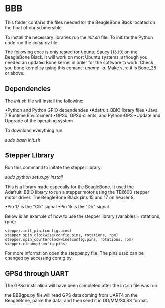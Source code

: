 BBB
===================================

This folder contains the files needed for the BeagleBone Black located on the float of our submersible. 

To install the necessary libraries run the _init.sh_ file. To initiate the Python code run the _setup.py_ file. 

The following code is only tested for Ubuntu Saucy (13.10) on the BeagleBone Black. It will work on most Ubuntu systems, although you needed an updated Bone kernel in order for the software to work. Check you bone kernel by using this comand: _uname -a_. Make sure it is Bone_28 or above. 


Dependencies
----------------------------------

The _init.sh_ file will install the following:
	
•Python and Python GPIO dependencies
•Adafruit_BBIO library files
•Java 7 Runtime Environment
•GPSd, GPSd-clients, and Python-GPS
•Update and Upgrade of the operating system

To download everything run:

_sudo bash init.sh_



Stepper Library
-----------------------------------

Run this command to initate the stepper library:

_sudo python setup.py install_

This is a library made especally for the BeagleBone. It used the Adafruit_BBIO library to run a stepper motor using the TB6600 stepper motor driver. The BeagleBone Black pins 15 and 17 on header 8. 

•Pin 17 is the "Clk" signal
•Pin 15 is the "Dir" signal
	
Below is an example of how to use the stepper library (variables = rotations, rpm):


	stepper.init_pins(config.pins)
	stepper.spin_clockwise(config.pins, rotations, rpm)
	stepper.spin_counterclockwise(config.pins, rotations, rpm)
	stepper.cleanup(config.pins)


For more information open the stepper.py file. The pins used can be changed by accessing config.py. 


GPSd through UART
--------------------------------------

The GPSd instillation will have been completed after the init.sh file was run.

the BBBgps.py file will read GPS data coming from UART4 on the BeagleBone, parse the data, and then send it in DD/MM/SS.SS format. 



